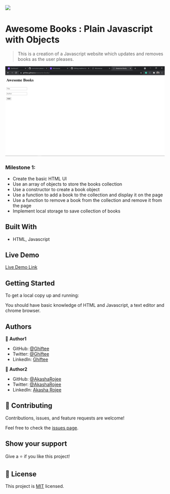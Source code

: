 
![](https://camo.githubusercontent.com/8a4ae3fb98faf74ddf78a6677ceaa6e8872f7f340f569b7c5e1aa9bcc4061d95/68747470733a2f2f696d672e736869656c64732e696f2f62616467652f4d6963726f76657273652d626c756576696f6c6574)

# Awesome Books : Plain Javascript with Objects

> This is a creation of a Javascript website which updates and removes books as the user pleases. 

![screenshot](images/screenshot.png)

### Milestone 1:

- Create the basic HTML UI
- Use an array of objects to store the books collection
- Use a constructor to create a book object
- Use a function to add a book to the collection and display it on the page
- Use a function to remove a book from the collection and remove it from the page
- Implement local storage to save collection of books

## Built With

- HTML, Javascript

## Live Demo

[Live Demo Link](https://ghiftee.github.io/awesome-books/)


## Getting Started

To get a local copy up and running:

You should have basic knowledge of HTML and Javascript, a text editor and chrome browser.

## Authors

👤 **Author1**

- GitHub: [@Ghiftee](https://github.com/ghiftee)
- Twitter: [@Ghiftee](https://twitter.com/ghiftee)
- LinkedIn: [Ghiftee](https://linkedin.com/in/giftuwhubetine)

👤 **Author2**

- GitHub: [@AkashaRojee](https://github.com/akasharojee)
- Twitter: [@AkashaRojee](https://twitter.com/akasharojee)
- LinkedIn: [Akasha Rojee](https://linkedin.com/in/akasharojee)

## 🤝 Contributing

Contributions, issues, and feature requests are welcome!

Feel free to check the [issues page](../../issues/).

## Show your support

Give a ⭐️ if you like this project!

## 📝 License

This project is [MIT](./MIT.md) licensed.